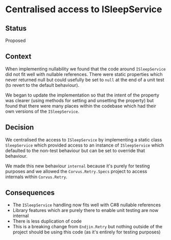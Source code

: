 # Centralised access to ISleepService

## Status

Proposed

## Context

When implementing nullability we found that the code around `ISleepService` did not fit well with nullable references. There were static properties which never returned null but could usefully be set to `null` at the end of a unit test (to revert to the default behaviour).

We began to update the implementation so that the intent of the property was clearer (using methods for setting and unsetting the property) but found that there were many places within the codebase which had their own versions of the `ISleepService`. 

## Decision

We centralised the access to `ISleepService` by implementing a static class `SleepService` which provided access to an instance of `ISleepService` which defaulted to the non-test behaviour but can be set to override that behaviour.

We made this new behaviour `internal` because it's purely for testing purposes and we allowed the `Corvus.Retry.Specs` project to access internals within `Corvus.Retry`.

## Consequences

- The `ISleepService` handling now fits well with C#8 nullable references
- Library features which are purely there to enable unit testing are now internal
- There is less duplication of code
- This is a breaking change from `Endjin.Retry` but nothing outside of the project should be using this code (as it's entirely for testing purposes)